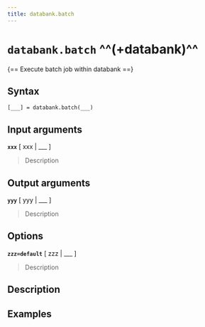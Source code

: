 ```yaml
---
title: databank.batch
---
```


# `databank.batch` ^^(+databank)^^

{== Execute batch job within databank ==}


## Syntax 

    [___] = databank.batch(___)


## Input arguments 

__`xxx`__ [ xxx | ___ ]
> 
> Description
> 


## Output arguments 

__`yyy`__ [ yyy | ___ ]
> 
> Description
> 


## Options 

__`zzz=default`__ [ zzz | ___ ]
> 
> Description
> 


## Description 



## Examples

```matlab
```

